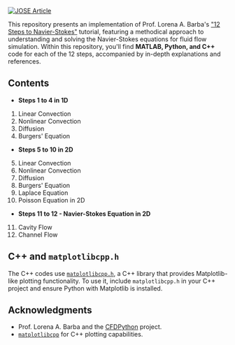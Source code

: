 [![JOSE Article](https://img.shields.io/badge/JOSE-CFD%20Python%3A%20the%2012%20steps%20to%20Navier--Stokes%20equations-<COLOR>.svg)](https://doi.org/10.21105/jose.00021)

This repository presents an implementation of Prof. Lorena A. Barba's ["12 Steps to Navier-Stokes"](https://github.com/barbagroup/CFDPython) tutorial, featuring a methodical approach to understanding and solving the Navier-Stokes equations for fluid flow simulation. Within this repository, you'll find **MATLAB, Python, and C++** code for each of the 12 steps, accompanied by in-depth explanations and references.

## Contents
  - **Steps 1 to 4 in 1D**
   1) Linear Convection
   2) Nonlinear Convection
   3) Diffusion
   4) Burgers' Equation
        
  - **Steps 5 to 10 in 2D**
  5) Linear Convection
  6) Nonlinear Convection
  7) Diffusion
  8) Burgers' Equation
  9) Laplace Equation
  10) Poisson Equation in 2D
   
  - **Steps 11 to 12 - Navier-Stokes Equation in 2D**
  11) Cavity Flow
  12) Channel Flow

 ## C++ and `matplotlibcpp.h`
The C++ codes use [`matplotlibcpp.h`](https://github.com/lava/matplotlib-cpp), a C++ library that provides Matplotlib-like plotting functionality. To use it, include `matplotlibcpp.h` in your C++ project and ensure Python with Matplotlib is installed.

  ## Acknowledgments

- Prof. Lorena A. Barba and the [CFDPython](https://lorenabarba.com/blog/cfd-python-12-steps-to-navier-stokes/) project.
- [`matplotlibcpp`](https://github.com/lava/matplotlib-cpp) for C++ plotting capabilities.
